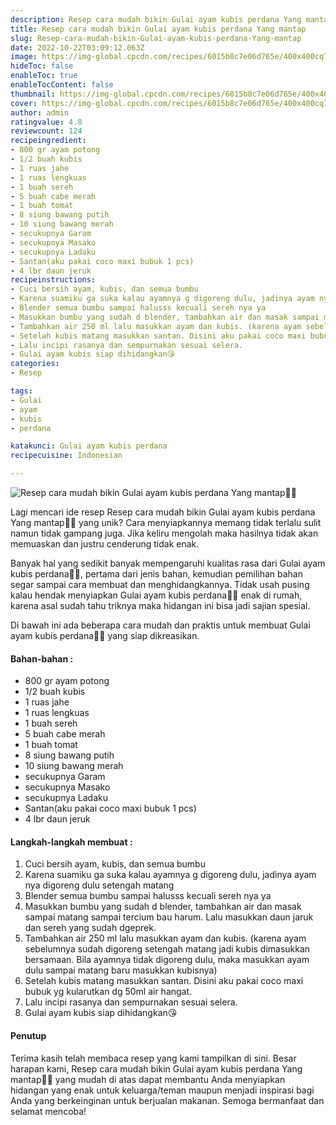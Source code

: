 ```yaml
---
description: Resep cara mudah bikin Gulai ayam kubis perdana Yang mantap"
title: Resep cara mudah bikin Gulai ayam kubis perdana Yang mantap
slug: Resep-cara-mudah-bikin-Gulai-ayam-kubis-perdana-Yang-mantap
date: 2022-10-22T03:09:12.063Z
image: https://img-global.cpcdn.com/recipes/6015b8c7e06d765e/400x400cq70/photo.jpg
hideToc: false
enableToc: true
enableTocContent: false
thumbnail: https://img-global.cpcdn.com/recipes/6015b8c7e06d765e/400x400cq70/photo.jpg
cover: https://img-global.cpcdn.com/recipes/6015b8c7e06d765e/400x400cq70/photo.jpg
author: admin
ratingvalue: 4.8
reviewcount: 124
recipeingredient:
- 800 gr ayam potong
- 1/2 buah kubis
- 1 ruas jahe
- 1 ruas lengkuas
- 1 buah sereh
- 5 buah cabe merah
- 1 buah tomat
- 8 siung bawang putih
- 10 siung bawang merah
- secukupnya Garam
- secukupnya Masako
- secukupnya Ladaku
- Santan(aku pakai coco maxi bubuk 1 pcs)
- 4 lbr daun jeruk
recipeinstructions:
- Cuci bersih ayam, kubis, dan semua bumbu
- Karena suamiku ga suka kalau ayamnya g digoreng dulu, jadinya ayam nya digoreng dulu setengah matang
- Blender semua bumbu sampai halusss kecuali sereh nya ya
- Masukkan bumbu yang sudah d blender, tambahkan air dan masak sampai matang sampai tercium bau harum. Lalu masukkan daun jaruk dan sereh yang sudah dgeprek.
- Tambahkan air 250 ml lalu masukkan ayam dan kubis. (karena ayam sebelumnya sudah digoreng setengah matang jadi kubis dimasukkan bersamaan. Bila ayamnya tidak digoreng dulu, maka masukkan ayam dulu sampai matang baru masukkan kubisnya)
- Setelah kubis matang masukkan santan. Disini aku pakai coco maxi bubuk yg kularutkan dg 50ml air hangat.
- Lalu incipi rasanya dan sempurnakan sesuai selera.
- Gulai ayam kubis siap dihidangkan😘
categories:
- Resep

tags:
- Gulai
- ayam
- kubis
- perdana

katakunci: Gulai ayam kubis perdana
recipecuisine: Indonesian

---
```


![Resep cara mudah bikin Gulai ayam kubis perdana Yang mantap👩‍🍳](https://img-global.cpcdn.com/recipes/6015b8c7e06d765e/400x400cq70/photo.jpg)

Lagi mencari ide resep Resep cara mudah bikin Gulai ayam kubis perdana Yang mantap👩‍🍳 yang unik? Cara menyiapkannya memang tidak terlalu sulit namun tidak gampang juga. Jika keliru mengolah maka hasilnya tidak akan memuaskan dan justru cenderung tidak enak.

Banyak hal yang sedikit banyak mempengaruhi kualitas rasa dari Gulai ayam kubis perdana👩‍🍳, pertama dari jenis bahan, kemudian pemilihan bahan segar sampai cara membuat dan menghidangkannya. Tidak usah pusing kalau hendak menyiapkan Gulai ayam kubis perdana👩‍🍳 enak di rumah, karena asal sudah tahu triknya maka hidangan ini bisa jadi sajian spesial.

Di bawah ini ada beberapa cara mudah dan praktis untuk membuat Gulai ayam kubis perdana👩‍🍳 yang siap dikreasikan.

<!--inarticleads1-->

#### Bahan-bahan :

- 800 gr ayam potong
- 1/2 buah kubis
- 1 ruas jahe
- 1 ruas lengkuas
- 1 buah sereh
- 5 buah cabe merah
- 1 buah tomat
- 8 siung bawang putih
- 10 siung bawang merah
- secukupnya Garam
- secukupnya Masako
- secukupnya Ladaku
- Santan(aku pakai coco maxi bubuk 1 pcs)
- 4 lbr daun jeruk

<!--inarticleads2-->

#### Langkah-langkah membuat :

1. Cuci bersih ayam, kubis, dan semua bumbu
1. Karena suamiku ga suka kalau ayamnya g digoreng dulu, jadinya ayam nya digoreng dulu setengah matang
1. Blender semua bumbu sampai halusss kecuali sereh nya ya
1. Masukkan bumbu yang sudah d blender, tambahkan air dan masak sampai matang sampai tercium bau harum. Lalu masukkan daun jaruk dan sereh yang sudah dgeprek.
1. Tambahkan air 250 ml lalu masukkan ayam dan kubis. (karena ayam sebelumnya sudah digoreng setengah matang jadi kubis dimasukkan bersamaan. Bila ayamnya tidak digoreng dulu, maka masukkan ayam dulu sampai matang baru masukkan kubisnya)
1. Setelah kubis matang masukkan santan. Disini aku pakai coco maxi bubuk yg kularutkan dg 50ml air hangat.
1. Lalu incipi rasanya dan sempurnakan sesuai selera.
1. Gulai ayam kubis siap dihidangkan😘

#### Penutup

Terima kasih telah membaca resep yang kami tampilkan di sini. Besar harapan kami, Resep cara mudah bikin Gulai ayam kubis perdana Yang mantap👩‍🍳 yang mudah di atas dapat membantu Anda menyiapkan hidangan yang enak untuk keluarga/teman maupun menjadi inspirasi bagi Anda yang berkeinginan untuk berjualan makanan. Semoga bermanfaat dan selamat mencoba!